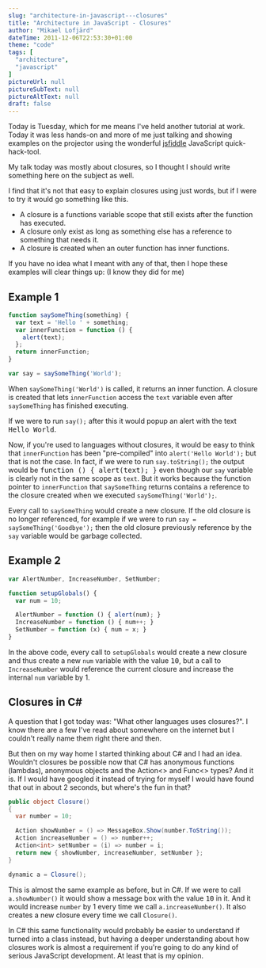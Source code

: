 ```yaml
---
slug: "architecture-in-javascript---closures"
title: "Architecture in JavaScript - Closures"
author: "Mikael Lofjärd"
dateTime: 2011-12-06T22:53:30+01:00
theme: "code"
tags: [
  "architecture",
  "javascript"
]
pictureUrl: null
pictureSubText: null
pictureAltText: null
draft: false
---
```

Today is Tuesday, which for me means I've held another tutorial at work. Today it was less hands-on and more of me just talking and showing examples on the projector using the wonderful [jsfiddle](http://jsfiddle.net/) JavaScript quick-hack-tool.

My talk today was mostly about closures, so I thought I should write something here on the subject as well.

I find that it's not that easy to explain closures using just words, but if I were to try it would go something like this.

* A closure is a functions variable scope that still exists after the function has executed.
* A closure only exist as long as something else has a reference to something that needs it.
* A closure is created when an outer function has inner functions.

If you have no idea what I meant with any of that, then I hope these examples will clear things up: (I know they did for me)

## Example 1

````js
function saySomeThing(something) {
  var text = 'Hello ' + something;
  var innerFunction = function () {
    alert(text);
  };
  return innerFunction;
}

var say = saySomeThing('World');
````

When `saySomeThing('World')` is called, it returns an inner function. A closure is created that lets `innerFunction` access the `text` variable even after `saySomeThing` has finished executing.

If we were to run `say();` after this it would popup an alert with the text <samp>Hello World</samp>.

Now, if you're used to languages without closures, it would be easy to think that `innerFunction` has been "pre-compiled" into `alert('Hello World');` but that is not the case. In fact, if we were to run `say.toString();` the output would be <samp>function () { alert(text); }</samp> even though our `say` variable is clearly not in the same scope as `text`. But it works because the function pointer to `innerFunction` that `saySomeThing` returns contains a reference to the closure created when we executed `saySomeThing('World');`.

Every call to `saySomeThing` would create a new closure. If the old closure is no longer referenced, for example if we were to run `say = saySomeThing('Goodbye');` then the old closure previously reference by the <code>say</code> variable would be garbage collected.

## Example 2

````js
var AlertNumber, IncreaseNumber, SetNumber;

function setupGlobals() {
  var num = 10;

  AlertNumber = function () { alert(num); }
  IncreaseNumber = function () { num++; }
  SetNumber = function (x) { num = x; }
}
````

In the above code, every call to `setupGlobals` would create a new closure and thus create a new `num` variable with the value <samp>10</samp>, but a call to `IncreaseNumber` would reference the current closure and increase the internal `num` variable by 1.

## Closures in C#

A question that I got today was: "What other languages uses closures?". I know there are a few I've read about somewhere on the internet but I couldn't really name them right there and then.

But then on my way home I started thinking about C# and I had an idea. Wouldn't closures be possible now that C# has anonymous functions (lambdas), anonymous objects and the Action<> and Func<> types? And it is. If I would have googled it instead of trying for myself I would have found that out in about 2 seconds, but where's the fun in that?

````csharp
public object Closure()
{
  var number = 10;

  Action showNumber = () => MessageBox.Show(number.ToString());
  Action increaseNumber = () => number++;
  Action<int> setNumber = (i) => number = i;
  return new { showNumber, increaseNumber, setNumber };
}

dynamic a = Closure();
````

This is almost the same example as before, but in C#. If we were to call `a.showNumber()` it would show a message box with the value <samp>10</samp> in it. And it would increase `number` by 1 every time we call `a.increaseNumber()`. It also creates a new closure every time we call `Closure()`.

In C# this same functionality would probably be easier to understand if turned into a class instead, but having a deeper understanding about how closures work is almost a requirement if you're going to do any kind of serious JavaScript development. At least that is my opinion.
